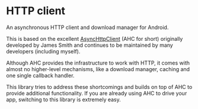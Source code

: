 HTTP client
===========

An asynchronous HTTP client and download manager for Android.

This is based on the excellent
[AsyncHttpClient](https://github.com/loopj/android-async-http) (AHC for short)
originally developed by James Smith and continues to be maintained by many
developers (including myself).

Although AHC provides the infrastructure to work with HTTP, it comes with almost
no higher-level mechanisms, like a download manager, caching and one single
callback handler.

This library tries to address these shortcomings and builds on top of AHC to
provide additional functionality. If you are already using AHC to drive your
app, switching to this library is extremely easy.

